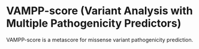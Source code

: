 # VAMPP-score (Variant Analysis with Multiple Pathogenicity Predictors)

VAMPP-score is a metascore for missense variant pathogenicity prediction.

